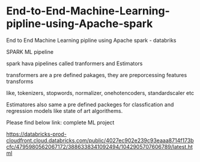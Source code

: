 # End-to-End-Machine-Learning-pipline-using-Apache-spark
End to End Machine Learning pipline using Apache spark - databriks


SPARK ML pipeline

spark hava pipelines called tranformers and Estimators

transformers are a pre defined pakages, they are preporcessing features transforms

like, tokenizers, stopwords, normalizer, onehotencoders, standardscaler etc

Estimatores also same a pre defined packeges for classfication and regression models like state of art algorithems.


Please find below link: complete ML project

https://databricks-prod-cloudfront.cloud.databricks.com/public/4027ec902e239c93eaaa8714f173bcfc/4795980562067172/3886338341092494/1042905707606789/latest.html
